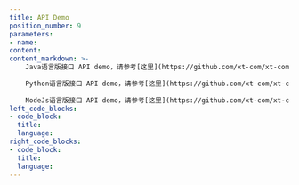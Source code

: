 ```yaml
---
title: API Demo
position_number: 9
parameters:
- name:
content:
content_markdown: >-
    Java语言版接口 API demo，请参考[这里](https://github.com/xt-com/xt-com-java-demo)
  
    Python语言版接口 API demo，请参考[这里](https://github.com/xt-com/xt-com-python-demo)
  
    NodeJs语言版接口 API demo，请参考[这里](https://github.com/xt-com/xt-com-nodejs-demo)
left_code_blocks:
- code_block:
  title:
  language:
right_code_blocks:
- code_block:
  title:
  language:
---
```

